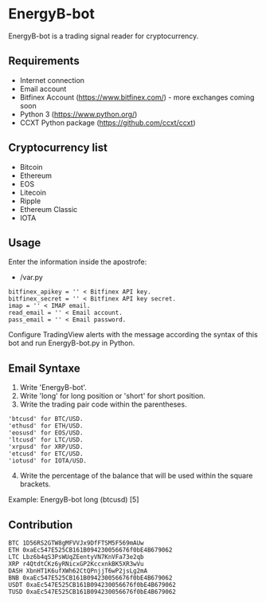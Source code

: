 # EnergyB-bot
EnergyB-bot is a trading signal reader for cryptocurrency.

## Requirements

* Internet connection
* Email account
* Bitfinex Account (https://www.bitfinex.com/) - more exchanges coming soon
* Python 3 (https://www.python.org/)
* CCXT Python package (https://github.com/ccxt/ccxt)

## Cryptocurrency list

* Bitcoin
* Ethereum
* EOS
* Litecoin
* Ripple
* Ethereum Classic
* IOTA

## Usage

Enter the information inside the apostrofe:

* /var.py

```
bitfinex_apikey = '' < Bitfinex API key.
bitfinex_secret = '' < Bitfinex API key secret.
imap = '' < IMAP email.
read_email = '' < Email account.
pass_email = '' < Email password.
```

Configure TradingView alerts with the message according the syntax of this bot and run EnergyB-bot.py in Python.

## Email Syntaxe

1. Write 'EnergyB-bot'.
2. Write 'long' for long position or 'short' for short position.
3. Write the trading pair code within the parentheses.
```
'btcusd' for BTC/USD.
'ethusd' for ETH/USD.
'eosusd' for EOS/USD.
'ltcusd' for LTC/USD.
'xrpusd' for XRP/USD.
'etcusd' for ETC/USD.
'iotusd' for IOTA/USD.
```
4. Write the percentage of the balance that will be used within the square brackets.

Example: EnergyB-bot long (btcusd) [5]

## Contribution

```
BTC 1D56RS2GTW8gMFVVJx9DfFTSM5F569mAUw
ETH 0xaEc547E525CB161B094230056676f0bE4B679062
LTC Lbz6b4qS3PsWUqZEentyVN7KnVFa73e2qb
XRP r4QtdtCKz6yRNicxGP2KccxnkBK5XR3wVu
DASH XbnHT1K6ufXWh62CtQPnjjT6wP2jsLg2mA
BNB 0xaEc547E525CB161B094230056676f0bE4B679062
USDT 0xaEc547E525CB161B094230056676f0bE4B679062
TUSD 0xaEc547E525CB161B094230056676f0bE4B679062
```
